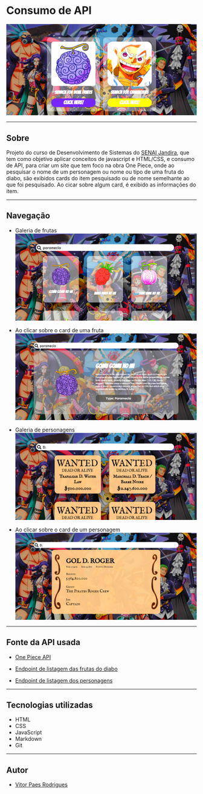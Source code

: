 ﻿# Consumo de API

![](./img/preview.png)

---
## Sobre 
Projeto do curso de Desenvolvimento de Sistemas do [SENAI Jandira](https://sp.senai.br/unidade/jandira/), que tem como objetivo aplicar conceitos de javascript e HTML/CSS, e consumo de API, para criar um site que tem foco na obra One Piece, onde ao pesquisar o nome de um personagem ou nome ou tipo de uma fruta do diabo, são exibidos cards do item pesquisado ou de nome semelhante ao que foi pesquisado. Ao cicar sobre algum card, é exibido as informações do item.

---

## Navegação

- Galeria de frutas
![](./img/fruits.png)

- Ao clicar sobre o card de uma fruta
![](./img/gomugomu.png)

- Galeria de personagens
![](./img/personagens.png)

- Ao clicar sobre o card de um personagem
![](./img/goldroger.png)

---

## Fonte da API usada

- [One Piece API](https://api-onepiece.com/en/documentation)

- [Endpoint de listagem das frutas do diabo](https://api.api-onepiece.com/v2/fruits/en)

- [Endpoint de listagem dos personagens](https://api.api-onepiece.com/v2/characters/en)

---

## Tecnologias utilizadas
- HTML
- CSS
- JavaScript
- Markdown
- Git
---

## Autor
- [Vitor Paes Rodrigues](https://www.linkedin.com/in/vitor-paes-166b95295/)
